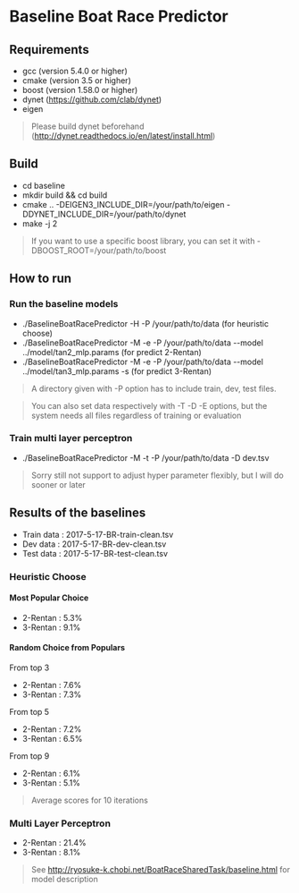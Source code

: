 # Baseline Boat Race Predictor
## Requirements
- gcc (version 5.4.0 or higher)
- cmake (version 3.5 or higher)
- boost (version 1.58.0 or higher)
- dynet (https://github.com/clab/dynet)
- eigen
> Please build dynet beforehand (http://dynet.readthedocs.io/en/latest/install.html)

## Build
- cd baseline
- mkdir build && cd build
- cmake .. -DEIGEN3_INCLUDE_DIR=/your/path/to/eigen -DDYNET_INCLUDE_DIR=/your/path/to/dynet
- make -j 2

> If you want to use a specific boost library, you can set it with -DBOOST_ROOT=/your/path/to/boost


## How to run
### Run the baseline models
- ./BaselineBoatRacePredictor -H -P /your/path/to/data (for heuristic choose)
- ./BaselineBoatRacePredictor -M -e -P /your/path/to/data --model ../model/tan2_mlp.params (for predict 2-Rentan)
- ./BaselineBoatRacePredictor -M -e -P /your/path/to/data --model ../model/tan3_mlp.params -s (for predict 3-Rentan)
> A directory given with -P option has to include train, dev, test files.

> You can also set data respectively with -T -D -E options, but the system needs all files regardless of training or evaluation

### Train multi layer perceptron
- ./BaselineBoatRacePredictor -M -t -P /your/path/to/data -D dev.tsv
> Sorry still not support to adjust hyper parameter flexibly, but I will do sooner or later

## Results of the baselines
- Train data : 2017-5-17-BR-train-clean.tsv
- Dev data   : 2017-5-17-BR-dev-clean.tsv
- Test data  : 2017-5-17-BR-test-clean.tsv

### Heuristic Choose
#### Most Popular Choice 
- 2-Rentan : 5.3%
- 3-Rentan : 9.1%

#### Random Choice from Populars
From top 3
- 2-Rentan : 7.6%
- 3-Rentan : 7.3%

From top 5
- 2-Rentan : 7.2%
- 3-Rentan : 6.5%

From top 9
- 2-Rentan : 6.1%
- 3-Rentan : 5.1%
> Average scores for 10 iterations


### Multi Layer Perceptron
- 2-Rentan : 21.4%
- 3-Rentan : 8.1%
> See http://ryosuke-k.chobi.net/BoatRaceSharedTask/baseline.html for model description
